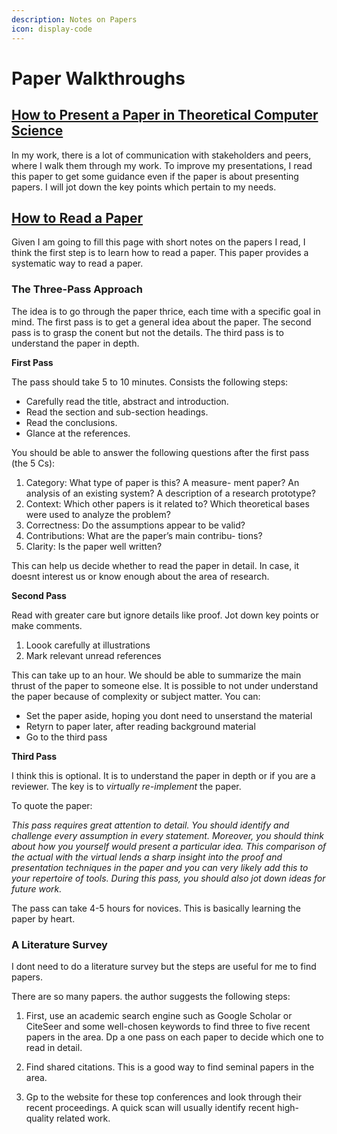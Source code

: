 ```yaml
---
description: Notes on Papers 
icon: display-code
---
```


# Paper Walkthroughs

## [How to Present a Paper in Theoretical Computer Science](https://ianparberry.com/pubs/speaker.pdf)

In my work, there is a lot of communication with stakeholders and peers, where I walk them through my work. To improve my presentations, I read this paper to get some guidance even if the paper is about presenting papers. I will jot down the key points which pertain to my needs.




## [How to Read a Paper](http://ccr.sigcomm.org/online/files/p83-keshavA.pdf)

Given I am going to fill this page with short notes on the papers I read, I think the first step is to learn how to read a paper. This paper provides a systematic way to read a paper.

### The Three-Pass Approach 

The idea is to go through the paper thrice, each time with a specific goal in mind. The first pass is to get a general idea about the paper. The second pass is to grasp the conent but not the details. The third pass is to understand the paper in depth.

**First Pass**

The pass should take 5 to 10 minutes. Consists the following steps:

- Carefully read the title, abstract and introduction.
- Read the section and sub-section headings.
- Read the conclusions.
- Glance at the references.

You should be able to answer the following questions after the first pass (the 5 Cs):
1. Category: What type of paper is this? A measure- ment paper? An analysis of an existing system? A description of a research prototype?
2. Context: Which other papers is it related to? Which theoretical bases were used to analyze the problem?
3. Correctness: Do the assumptions appear to be valid?
4. Contributions: What are the paper’s main contribu-
tions?
5. Clarity: Is the paper well written?

This can help us decide whether to read the paper in detail. In case, it doesnt interest us or know enough about the area of research. 

**Second Pass**


Read with greater care but ignore details like proof. Jot down key points or make comments.

1. Loook carefully at illustrations
2. Mark relevant unread references

This can take up to an hour. We should be able to summarize the main thrust of the paper to someone else. 
It is possible to not under understand the paper because of complexity or subject matter. You can:

- Set the paper aside, hoping you dont need to unserstand the material
- Retyrn to paper later, after reading background material
- Go to the third pass



**Third Pass**

I think this is optional. It is to understand the paper in depth or if you are a reviewer. The key is to *virtually re-implement* the paper.

To quote the paper:

*This pass requires great attention to detail. You should identify and challenge every assumption in every statement. Moreover, you should think about how you yourself would present a particular idea. This comparison of the actual with the virtual lends a sharp insight into the proof and presentation techniques in the paper and you can very likely add this to your repertoire of tools. During this pass, you should also jot down ideas for future work.*

The pass can take 4-5 hours for novices. This is basically learning the paper by heart. 

### A Literature Survey

I dont need to do a literature survey but the steps are useful for me to find papers. 

There are so many papers. the author suggests the following steps:

1. First, use an academic search engine such as Google Scholar or CiteSeer and some well-chosen keywords to find three to five recent papers in the area. Dp a one pass on each paper to decide which one to read in detail.

2. Find shared citations. This is a good way to find seminal papers in the area.

3. Gp to the website for these top conferences and look through their recent proceedings. A quick scan will usually identify recent high-quality related work.